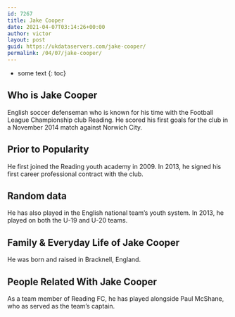 ```yaml
---
id: 7267
title: Jake Cooper
date: 2021-04-07T03:14:26+00:00
author: victor
layout: post
guid: https://ukdataservers.com/jake-cooper/
permalink: /04/07/jake-cooper/
---
```


* some text
{: toc}


## Who is Jake Cooper



English soccer defenseman who is known for his time with the Football League Championship club Reading. He scored his first goals for the club in a November 2014 match against Norwich City.

                
                
                
## Prior to Popularity



He first joined the Reading youth academy in 2009. In 2013, he signed his first career professional contract with the club.

                
                
                
## Random data



He has also played in the English national team&#8217;s youth system. In 2013, he played on both the U-19 and U-20 teams.

                
                
                
## Family & Everyday Life of Jake Cooper



He was born and raised in Bracknell, England.

                
                
                
## People Related With Jake Cooper



As a team member of Reading FC, he has played alongside Paul McShane, who as served as the team&#8217;s captain.

                
              
            
          
          
          